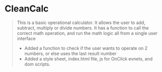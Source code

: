 # CleanCalc

> This is a basic operational calculator.  It allows the user to add, subtract, multiply or divide numbers. It has a function to call the correct math operation, and run the math logic all from a single user interface
>  * Added a function to check if the user wants to operate on 2 numbers, or else uses the last result number
>  * Added a style sheet, index.html file, js for OnClick evnets, and dom scripts.
